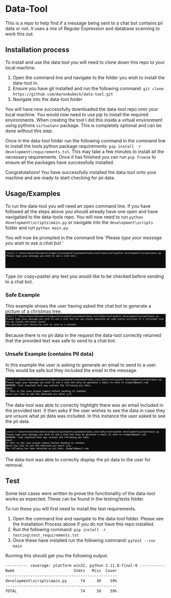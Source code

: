 # Data-Tool
This is a repo to help find if a message being sent to a chat bot contains pii data or not. It uses a mix of Regular Expression and database scanning to work this out.

## Installation process
To install and use the data tool you will need to clone down this repo to your local machine. 
1. Open the command line and navigate to the folder you wish to install the data-tool in.
2. Ensure you have git installed and run the following command: `git clone https://github.com/AaronAubeck/data-tool.git`
3. Navigate into the data-tool folder

You will have now successfully downloaded the data-tool repo onto your local machine. You would now need to use pip to install the required environments. When creating the tool I did this inside a virtual environment using pythons `virtualenv` package. This is completely optional and can be done without this step.

Once in the data-tool folder run the following command in the command line to install the tools python package requirements: `pip install -r development\requirements.txt`. This may take a few minutes to install all the necessary requirements. Once it has finished you can run `pip freeze` to ensure all the packages have successfully installed.

Congratulations! You have successfully installed the data-tool onto your machine and are ready to start checking for pii data.

## Usage/Examples

To run the data-tool you will need an open command line. If you have followed all the steps above you should already have one open and have navigatied to the data-tools repo. You will now need to run `python development\scripts\main.py` or navigate into the `development\scripts` folder and run `python main.py`.

You will now be prompted in the command line '*Please type your message you wish to ask a chat bot.*'

![Command line example of data-tool start up](README_Images\image.png)

Type (or copy+paste) any text you would like to be checked before sending to a chat bot. 

### Safe Example
This example shows the user having asked the chat bot to generate a picture of a christmas tree. 
![Example not including pii data](README_Images\image-1.png)

Because there is no pii data in the request the data-tool correctly returned that the provided text was safe to send to a chat bot.

### Unsafe Example (contains PII data)

In this example the user is asking to generate an email to send to a user. This would be safe but they included the email in the message.

![Example including pii data](README_Images\image-2.png)

The data-tool was able to correctly highlight there was an email included in the provided text. It then asks if the user wishes to see the data in case they are unsure what pii data was included. In this instance the user asked to see the pii data.

![Showing the pii data](README_Images\image-3.png)

The data-tool was able to correctly display the pii data to the user for removal.

## Test

Some test cases were written to prove the functionality of the data-tool works as expected. These can be found in the testing/tests folder.

To run these you will first need to install the test requirements. 

1. Open the command line and navigate to the data-tool folder. Please see the Installation Process above if you do not have this repo installed.
2. Run the following command: `pip install -r testing\test_requirements.txt`
3. Once these have installed run the following command: `pytest --cov main`

Running this should get you the following output:

```
---------- coverage: platform win32, python 3.11.0-final-0 -----------
Name                          Stmts   Miss  Cover
-------------------------------------------------
development\scripts\main.py      74     30    59%
-------------------------------------------------
TOTAL                            74     30    59%
```
